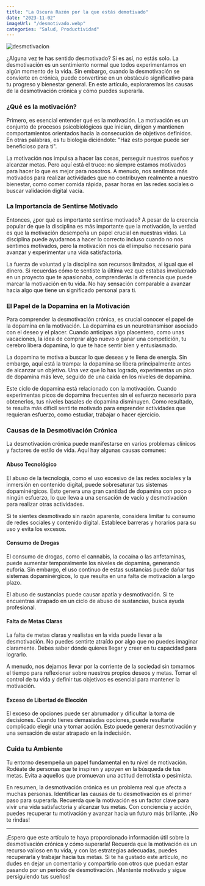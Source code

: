 ```yaml
---
title: "La Oscura Razón por la que estás demotivado"
date: "2023-11-02"
imageUrl: "/desmotivado.webp"
categories: "Salud, Productividad"
---
```


![desmotivacion](/desmotivado.webp)

¿Alguna vez te has sentido desmotivado? Si es así, no estás solo. La desmotivación es un sentimiento normal que todos experimentamos en algún momento de la vida. Sin embargo, cuando la desmotivación se convierte en crónica, puede convertirse en un obstáculo significativo para tu progreso y bienestar general. En este artículo, exploraremos las causas de la desmotivación crónica y cómo puedes superarla.

### ¿Qué es la motivación?

Primero, es esencial entender qué es la motivación. La motivación es un conjunto de procesos psicobiológicos que inician, dirigen y mantienen comportamientos orientados hacia la consecución de objetivos definidos. En otras palabras, es tu biología diciéndote: "Haz esto porque puede ser beneficioso para ti".

La motivación nos impulsa a hacer las cosas, perseguir nuestros sueños y alcanzar metas. Pero aquí está el truco: no siempre estamos motivados para hacer lo que es mejor para nosotros. A menudo, nos sentimos más motivados para realizar actividades que no contribuyen realmente a nuestro bienestar, como comer comida rápida, pasar horas en las redes sociales o buscar validación digital vacía.

### La Importancia de Sentirse Motivado

Entonces, ¿por qué es importante sentirse motivado? A pesar de la creencia popular de que la disciplina es más importante que la motivación, la verdad es que la motivación desempeña un papel crucial en nuestras vidas. La disciplina puede ayudarnos a hacer lo correcto incluso cuando no nos sentimos motivados, pero la motivación nos da el impulso necesario para avanzar y experimentar una vida satisfactoria.

La fuerza de voluntad y la disciplina son recursos limitados, al igual que el dinero. Si recuerdas cómo te sentiste la última vez que estabas involucrado en un proyecto que te apasionaba, comprenderás la diferencia que puede marcar la motivación en tu vida. No hay sensación comparable a avanzar hacia algo que tiene un significado personal para ti.

### El Papel de la Dopamina en la Motivación

Para comprender la desmotivación crónica, es crucial conocer el papel de la dopamina en la motivación. La dopamina es un neurotransmisor asociado con el deseo y el placer. Cuando anticipas algo placentero, como unas vacaciones, la idea de comprar algo nuevo o ganar una competición, tu cerebro libera dopamina, lo que te hace sentir bien y entusiasmado.

La dopamina te motiva a buscar lo que deseas y te llena de energía. Sin embargo, aquí está la trampa: la dopamina se libera principalmente antes de alcanzar un objetivo. Una vez que lo has logrado, experimentas un pico de dopamina más leve, seguido de una caída en los niveles de dopamina.

Este ciclo de dopamina está relacionado con la motivación. Cuando experimentas picos de dopamina frecuentes sin el esfuerzo necesario para obtenerlos, tus niveles basales de dopamina disminuyen. Como resultado, te resulta más difícil sentirte motivado para emprender actividades que requieran esfuerzo, como estudiar, trabajar o hacer ejercicio.

### Causas de la Desmotivación Crónica

La desmotivación crónica puede manifestarse en varios problemas clínicos y factores de estilo de vida. Aquí hay algunas causas comunes:

#### **Abuso Tecnológico**

El abuso de la tecnología, como el uso excesivo de las redes sociales y la inmersión en contenido digital, puede sobresaturar tus sistemas dopaminérgicos. Esto genera una gran cantidad de dopamina con poco o ningún esfuerzo, lo que lleva a una sensación de vacío y desmotivación para realizar otras actividades.

Si te sientes desmotivado sin razón aparente, considera limitar tu consumo de redes sociales y contenido digital. Establece barreras y horarios para su uso y evita los excesos.

#### **Consumo de Drogas**

El consumo de drogas, como el cannabis, la cocaína o las anfetaminas, puede aumentar temporalmente los niveles de dopamina, generando euforia. Sin embargo, el uso continuo de estas sustancias puede dañar tus sistemas dopaminérgicos, lo que resulta en una falta de motivación a largo plazo.

El abuso de sustancias puede causar apatía y desmotivación. Si te encuentras atrapado en un ciclo de abuso de sustancias, busca ayuda profesional.

#### **Falta de Metas Claras**

La falta de metas claras y realistas en la vida puede llevar a la desmotivación. No puedes sentirte atraído por algo que no puedes imaginar claramente. Debes saber dónde quieres llegar y creer en tu capacidad para lograrlo.

A menudo, nos dejamos llevar por la corriente de la sociedad sin tomarnos el tiempo para reflexionar sobre nuestros propios deseos y metas. Tomar el control de tu vida y definir tus objetivos es esencial para mantener la motivación.

#### **Exceso de Libertad de Elección**

El exceso de opciones puede ser abrumador y dificultar la toma de decisiones. Cuando tienes demasiadas opciones, puede resultarte complicado elegir una y tomar acción. Esto puede generar desmotivación y una sensación de estar atrapado en la indecisión.

### **Cuida tu Ambiente**

Tu entorno desempeña un papel fundamental en tu nivel de motivación. Rodéate de personas que te inspiren y apoyen en la búsqueda de tus metas. Evita a aquellos que promuevan una actitud derrotista o pesimista.

En resumen, la desmotivación crónica es un problema real que afecta a muchas personas. Identificar las causas de tu desmotivación es el primer paso para superarla. Recuerda que la motivación es un factor clave para vivir una vida satisfactoria y alcanzar tus metas. Con conciencia y acción, puedes recuperar tu motivación y avanzar hacia un futuro más brillante. ¡No te rindas!

---

¡Espero que este artículo te haya proporcionado información útil sobre la desmotivación crónica y cómo superarla! Recuerda que la motivación es un recurso valioso en tu vida, y con las estrategias adecuadas, puedes recuperarla y trabajar hacia tus metas. Si te ha gustado este artículo, no dudes en dejar un comentario y compartirlo con otros que puedan estar pasando por un período de desmotivación. ¡Mantente motivado y sigue persiguiendo tus sueños!
